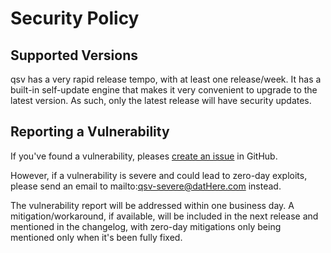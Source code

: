 # Security Policy

## Supported Versions

qsv has a very rapid release tempo, with at least one release/week.
It has a built-in self-update engine that makes it very convenient to 
upgrade to the latest version.
As such, only the latest release will have security updates.

## Reporting a Vulnerability

If you've found a vulnerability, pleases [create an issue](https://github.com/jqnatividad/qsv/issues/new/choose) in GitHub.

However, if a vulnerability is severe and could lead to zero-day
exploits, please send an email to mailto:qsv-severe@datHere.com instead.

The vulnerability report will be addressed within one business day. A 
mitigation/workaround, if available, will be included in the next release and mentioned
in the changelog, with zero-day mitigations only being mentioned only when it's
been fully fixed.
